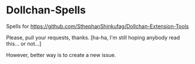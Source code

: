 # Dollchan-Spells
Spells for https://github.com/SthephanShinkufag/Dollchan-Extension-Tools

Please, pull your requests, thanks. [ha-ha, I'm still hoping anybody read this... or not...]

However, better way is to create a new issue.
